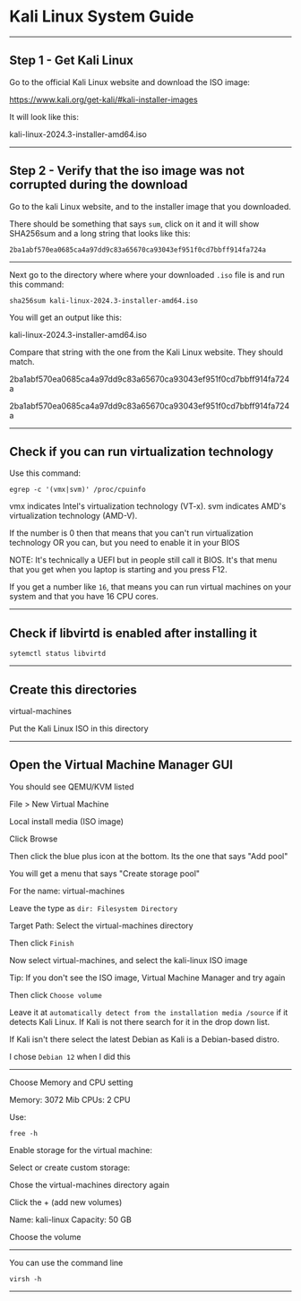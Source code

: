 # Kali Linux System Guide
_______________________________________________________________________________

## Step 1 - Get Kali Linux

Go to the official Kali Linux website and download the ISO image:

https://www.kali.org/get-kali/#kali-installer-images

It will look like this:

kali-linux-2024.3-installer-amd64.iso

_______________________________________________________________________________

## Step 2 - Verify that the iso image was not corrupted during the download

Go to the kali Linux website, and to the installer image that you downloaded.

There should be something that says `sum`, click on it and it 
will show SHA256sum and a long string that looks like this:

```
2ba1abf570ea0685ca4a97dd9c83a65670ca93043ef951f0cd7bbff914fa724a
```
_______________________________________________________________________________

Next go to the directory where where your downloaded `.iso` file is 
and run this command:

```
sha256sum kali-linux-2024.3-installer-amd64.iso
```

You will get an output like this:

kali-linux-2024.3-installer-amd64.iso

Compare that string with the one from the Kali Linux website.
They should match.

2ba1abf570ea0685ca4a97dd9c83a65670ca93043ef951f0cd7bbff914fa724a

2ba1abf570ea0685ca4a97dd9c83a65670ca93043ef951f0cd7bbff914fa724a 

_______________________________________________________________________________

## Check if you can run virtualization technology

Use this command:
```
egrep -c '(vmx|svm)' /proc/cpuinfo
```
vmx indicates Intel's virtualization technology (VT-x).
svm indicates AMD's virtualization technology (AMD-V).

If the number is 0 then that means that you can't run virtualization
technology OR you can, but you need to enable it in your BIOS

NOTE: It's technically a UEFI but in people still call it BIOS. 
It's that menu that you get when you laptop is starting and you press F12.

If you get a number like `16`, that means you can run virtual machines
on your system and that you have 16 CPU cores.

_______________________________________________________________________________

## Check if libvirtd is enabled after installing it

```
sytemctl status libvirtd
```

_______________________________________________________________________________

## Create this directories

virtual-machines

Put the Kali Linux ISO in this directory

_______________________________________________________________________________

## Open the Virtual Machine Manager GUI

You should see QEMU/KVM listed

File > New Virtual Machine

Local install media (ISO image)

Click Browse

Then click the blue plus icon at the bottom.
Its the one that says "Add pool"

You will get a menu that says "Create storage pool"

For the name: virtual-machines

Leave the type as `dir: Filesystem Directory`

Target Path: Select the virtual-machines directory

Then click `Finish`

Now select virtual-machines, and select the kali-linux ISO image

Tip: If you don't see the ISO image, Virtual Machine Manager and try again

Then click `Choose volume`

Leave it at `automatically detect from the installation media /source`
if it detects Kali Linux. If Kali is not there search for 
it in the drop down list.

If Kali isn't there select the latest Debian as Kali is a Debian-based distro.

I chose `Debian 12` when I did this


_______________________________________________________________________________

Choose Memory and CPU setting

Memory: 3072 Mib
CPUs:   2 CPU

Use:
```
free -h
```

Enable storage for the virtual machine:

Select or create custom storage:

Chose the virtual-machines directory again

Click the + (add new volumes)

Name: kali-linux
Capacity: 50 GB

Choose the volume



_______________________________________________________________________________

You can use the command line

```
virsh -h
```

_______________________________________________________________________________

